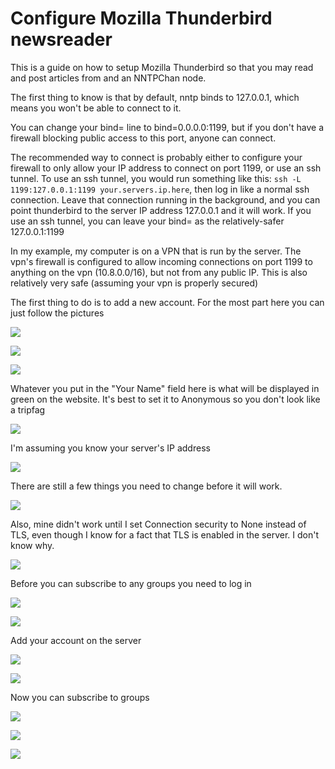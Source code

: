 Configure Mozilla Thunderbird newsreader
========================================

This is a guide on how to setup Mozilla Thunderbird so that you may read and post articles from and an NNTPChan node.

The first thing to know is that by default, nntp binds to 127.0.0.1, which means you won't be able to connect to it.

You can change your bind= line to bind=0.0.0.0:1199, but if you don't have a firewall blocking public access to this port, anyone can connect.

The recommended way to connect is probably either to configure your firewall to only allow your IP address to connect on port 1199, or use an ssh tunnel. To use an ssh tunnel, you would run something like this: `ssh -L 1199:127.0.0.1:1199 your.servers.ip.here`, then log in like a normal ssh connection. Leave that connection running in the background, and you can point thunderbird to the server IP address 127.0.0.1 and it will work. If you use an ssh tunnel, you can leave your bind= as the relatively-safer 127.0.0.1:1199

In my example, my computer is on a VPN that is run by the server. The vpn's firewall is configured to allow incoming connections on port 1199 to anything on the vpn (10.8.0.0/16), but not from any public IP. This is also relatively very safe (assuming your vpn is properly secured)

The first thing to do is to add a new account. For the most part here you can just follow the pictures

![](http://i.imgur.com/gifKx4J.png)

![](http://i.imgur.com/sA6jYAu.png)

![](http://i.imgur.com/kvUs4We.png)

Whatever you put in the "Your Name" field here is what will be displayed in green on the website. It's best to set it to Anonymous so you don't look like a tripfag

![](http://i.imgur.com/FIeTx5G.png)

I'm assuming you know your server's IP address

![](http://i.imgur.com/4vQYPjO.png)

There are still a few things you need to change before it will work. 

![](http://i.imgur.com/FQOdlyn.png)

Also, mine didn't work until I set Connection security to None instead of TLS, even though I know for a fact that TLS is enabled in the server. I don't know why.

![](http://i.imgur.com/1VGXtGx.png)

Before you can subscribe to any groups you need to log in

![](http://i.imgur.com/984ZQXN.png)

![](http://i.imgur.com/ou0SSbc.png)

Add your account on the server

![](http://i.imgur.com/jo8BaOI.png)

![](http://i.imgur.com/V6fWJd7.png)

Now you can subscribe to groups

![](http://i.imgur.com/984ZQXN.png)

![](http://i.imgur.com/3sEW3o1.png)

![](http://i.imgur.com/ipggXtj.png)
